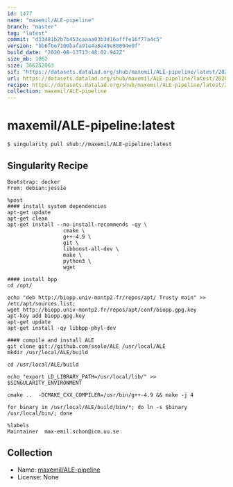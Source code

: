 ```yaml
---
id: 1477
name: "maxemil/ALE-pipeline"
branch: "master"
tag: "latest"
commit: "d33481b2b7b453caaaa03b3d16afffe16f77a4c5"
version: "bb6fbe7100bafa91e4a8e49e88094e0f"
build_date: "2020-08-13T13:48:02.942Z"
size_mb: 1062
size: 366252063
sif: "https://datasets.datalad.org/shub/maxemil/ALE-pipeline/latest/2020-08-13-d33481b2-bb6fbe71/bb6fbe7100bafa91e4a8e49e88094e0f.simg"
url: https://datasets.datalad.org/shub/maxemil/ALE-pipeline/latest/2020-08-13-d33481b2-bb6fbe71/
recipe: https://datasets.datalad.org/shub/maxemil/ALE-pipeline/latest/2020-08-13-d33481b2-bb6fbe71/Singularity
collection: maxemil/ALE-pipeline
---
```


# maxemil/ALE-pipeline:latest

```bash
$ singularity pull shub://maxemil/ALE-pipeline:latest
```

## Singularity Recipe

```singularity
Bootstrap: docker
From: debian:jessie

%post
#### install system dependencies
apt-get update
apt-get clean
apt-get install --no-install-recommends -qy \
                  cmake \
                  g++-4.9 \
                  git \
                  libboost-all-dev \
                  make \
                  python3 \
                  wget

#### install bpp
cd /opt/

echo "deb http://biopp.univ-montp2.fr/repos/apt/ Trusty main" >> /etc/apt/sources.list;
wget http://biopp.univ-montp2.fr/repos/apt/conf/biopp.gpg.key
apt-key add biopp.gpg.key
apt-get update
apt-get install -qy libbpp-phyl-dev

#### compile and install ALE
git clone git://github.com/ssolo/ALE /usr/local/ALE
mkdir /usr/local/ALE/build

cd /usr/local/ALE/build

echo "export LD_LIBRARY_PATH=/usr/local/lib/" >> $SINGULARITY_ENVIRONMENT

cmake ..  -DCMAKE_CXX_COMPILER=/usr/bin/g++-4.9 && make -j 4

for binary in /usr/local/ALE/build/bin/*; do ln -s $binary /usr/local/bin/; done

%labels
Maintainer	max-emil.schon@icm.uu.se
```

## Collection

 - Name: [maxemil/ALE-pipeline](https://github.com/maxemil/ALE-pipeline)
 - License: None

